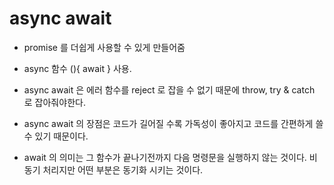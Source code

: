 # async await 

- promise 를  더쉽게 사용할 수 있게 만들어줌

- async 함수 (){ await } 사용.

- async await 은 에러 함수를 reject 로 잡을 수 없기 때문에 throw, try & catch 로 잡아줘야한다.

- async await 의 장점은 코드가 길어질 수록 가독성이 좋아지고 코드를 간편하게 쓸 수 있기 때문이다. 

- await 의 의미는 그 함수가 끝나기전까지 다음 명령문을 실행하지 않는 것이다. 비동기 처리지만 어떤 부분은 동기화 시키는 것이다.


